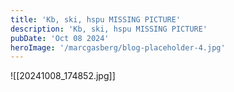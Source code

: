 ```yaml
---
title: 'Kb, ski, hspu MISSING PICTURE'
description: 'Kb, ski, hspu MISSING PICTURE'
pubDate: 'Oct 08 2024'
heroImage: '/marcgasberg/blog-placeholder-4.jpg'
---
```

![[20241008_174852.jpg]]
